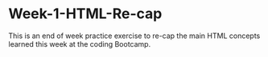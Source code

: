 # Week-1-HTML-Re-cap
This is an end of week practice exercise to re-cap the main HTML concepts learned this week at the coding Bootcamp.
